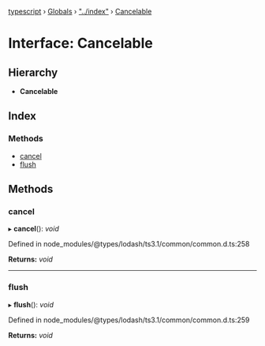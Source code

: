[typescript](../README.md) › [Globals](../globals.md) › ["../index"](../modules/____index_.md) › [Cancelable](____index_.cancelable.md)

# Interface: Cancelable

## Hierarchy

* **Cancelable**

## Index

### Methods

* [cancel](____index_.cancelable.md#cancel)
* [flush](____index_.cancelable.md#flush)

## Methods

###  cancel

▸ **cancel**(): *void*

Defined in node_modules/@types/lodash/ts3.1/common/common.d.ts:258

**Returns:** *void*

___

###  flush

▸ **flush**(): *void*

Defined in node_modules/@types/lodash/ts3.1/common/common.d.ts:259

**Returns:** *void*
